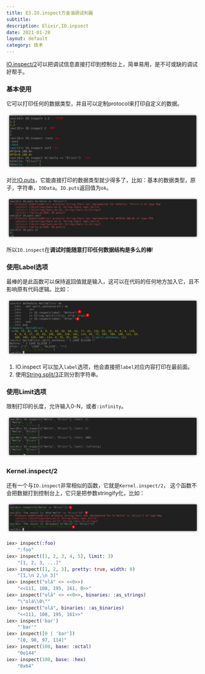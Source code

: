 ```yaml
---
title: E3.IO.inspect万金油调试利器
subtitle: 
description: Elixir,IO.inpsect
date: 2021-01-28
layout: default
category: 技术
---
```


[IO.inspect/2](https://hexdocs.pm/elixir/IO.html#inspect/2)可以把调试信息直接打印到控制台上，简单易用，是不可或缺的调试好帮手。

### 基本使用

它可以打印任何的数据类型，并且可以定制protocol来打印自定义的数据。

<img src="./assets/images/E3_0.png" alt="E3_0" style="zoom:67%;" />

对比[IO.puts](https://hexdocs.pm/elixir/IO.html#puts/2)，它能直接打印的数据类型就少得多了，比如：基本的数据类型，原子，字符串，`IOData`。`IO.puts`返回值为`ok`。

<img src="./assets/images/E3_2.png" alt="E3_2" style="zoom:67%;" />

所以`IO.inspect`在**调试时能随意打印任何数据结构是多么的棒**!

### 使用Label选项

最棒的是此函数可以保持返回值就是输入，这可以在代码的任何地方加入它，且不影响原有代码逻辑。比如：

<img src="./assets/images/E3_3.png" alt="E3_3" style="zoom:67%;" />

1. IO.inspect 可以加入`label`选项，他会直接把`label`对应内容打印在最前面。
2. 使用[String.split/3](https://hexdocs.pm/elixir/String.html#split/3)正则分割字符串。

### 使用Limit选项

限制打印的长度，允许输入0-N，或者`:infinity`。

<img src="./assets/images/E3_5.png" alt="E3_5" style="zoom:67%;" />

### Kernel.inspect/2

还有一个与`IO.inspect`非常相似的函数，它就是`Kernel.inspect/2`， 这个函数不会把数据打到控制台上，它只是把参数stringify化，比如：

<img src="./assets/images/E3_4.png" alt="E3_4" style="zoom:67%;" />

```elixir
iex> inspect(:foo)
    ":foo"
iex> inspect([1, 2, 3, 4, 5], limit: 3)
    "[1, 2, 3, ...]"
iex> inspect([1, 2, 3], pretty: true, width: 0)
    "[1,\n 2,\n 3]"
iex> inspect("olá" <> <<0>>)
    "<<111, 108, 195, 161, 0>>"
iex> inspect("olá" <> <<0>>, binaries: :as_strings)
    "\"olá\\0\""
iex> inspect("olá", binaries: :as_binaries)
    "<<111, 108, 195, 161>>"
iex> inspect('bar')
    "'bar'"
iex> inspect([0 | 'bar'])
    "[0, 98, 97, 114]"
iex> inspect(100, base: :octal)
    "0o144"
iex> inspect(100, base: :hex)
    "0x64"
```

